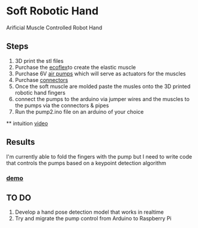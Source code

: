 # Soft Robotic Hand
Arificial Muscle Controlled Robot Hand


## Steps
1. 3D print the stl files
2. Purchase the [ecoflex](https://www.amazon.com/gp/product/B00CA5VY3U/ref=ppx_yo_dt_b_asin_title_o08_s00?ie=UTF8&psc=1)to create the elastic muscle
3. Purchase 6V [air pumps](https://www.amazon.com/gp/product/B06Y2CXZ67/ref=ppx_yo_dt_b_asin_title_o08_s01?ie=UTF8&psc=1) which will serve as actuators for the muscles
4. Purchase [connectors](https://www.amazon.com/gp/product/B083DB11VD/ref=ppx_yo_dt_b_asin_title_o02_s01?ie=UTF8&psc=1)
5. Once the soft muscle are molded paste the musles onto the 3D printed robotic hand fingers
6. connect the pumps to the arduino via jumper wires and the muscles to the pumps via the connectors & pipes
7. Run the pump2.ino file on an arduino of your choice


** intuition [video](https://www.youtube.com/watch?v=rs7W9-Pl1F4)

## Results
I'm currently able to fold the fingers with the pump but I need to write code that controls the pumps based on a keypoint detection algorithm

### [demo](https://youtu.be/_qTEAlJO0kc)

## TO DO
1. Develop a hand pose detection model that works in realtime
2. Try and migrate the pump control from Arduino to Raspberry Pi
